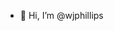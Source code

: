 - 👋 Hi, I’m @wjphillips

<!---
wjphillips/wjphillips is a ✨ special ✨ repository because its `README.md` (this file) appears on your GitHub profile.
You can click the Preview link to take a look at your changes.
--->
